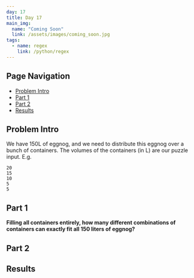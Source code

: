 ```yaml
---
day: 17
title: Day 17
main_img:
  name: "Coming Soon"
  link: /assets/images/coming_soon.jpg
tags: 
  - name: regex
    link: /python/regex
---
```


## Page Navigation

- [Problem Intro](#problem-intro)
- [Part 1](#part-1)
- [Part 2](#part-2)
- [Results](#results)

## Problem Intro

We have 150L of eggnog, and we need to distribute this eggnog over a bunch of containers. The volumes of the containers (in L) are our puzzle input.  E.g.

```text
20
15
10
5
5
```

## Part 1

**Filling all containers entirely, how many different combinations of containers can exactly fit all 150 liters of eggnog?**



## Part 2

## Results